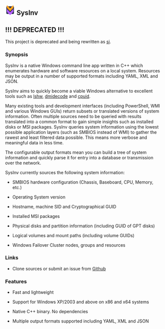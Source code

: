 ## ![SysInv Logo](SysInv-Icon-32x32.png) SysInv

## !!! DEPRECATED !!!
This project is deprecated and being rewritten as [si](https://github.com/cavaliercoder/si).

### Synopsis

SysInv is a native Windows command line app written in C++ which enumerates hardware and software resources on a local system.
Resources may be output in a number of supported formats including YAML, XML and JSON.

SysInv aims to quickly become a viable Windows alternative to excellent tools such as [lshw](http://ezix.org/project/wiki/HardwareLiSter), [dmidecode](http://www.nongnu.org/dmidecode/) and [cpuid](http://www.etallen.com/cpuid.html).

Many existing tools and development interfaces (including PowerShell, WMI and various Windows GUIs) return subsets or translated versions of system information. Often multiple sources need to be queried with results translated into a common format to gain simple insights such as installed disks or MSI packages. SysInv queries system information using the lowest possible application layers (such as SMBIOS instead of WMI) to gather the rawest and least filtered data possible. This means more verbose and meaningful data in less time.

The configurable output formats mean you can build a tree of system information and quickly parse it for entry into a database or transmission over the network.

SysInv currently sources the following system information:

* SMBIOS hardware configuration (Chassis, Baseboard, CPU, Memory, etc.)

* Operating System version

* Hostname, machine SID and Cryptographical GUID

* Installed MSI packages

* Physical disks and partition information (including GUID of GPT disks)

* Logical volumes and mount paths (including volume GUIDs)

* Windows Failover Cluster nodes, groups and resources

### Links

* Clone sources or submit an issue from [Github](https://github.com/cavaliercoder/sysinv)
  
### Features

* Fast and lightweight

* Support for Windows XP/2003 and above on x86 and x64 systems

* Native C++ binary. No dependencies

* Multiple output formats supported including YAML, XML and JSON

